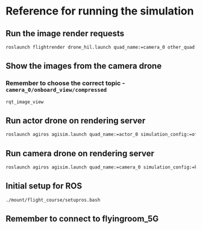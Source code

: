 # Reference for running the simulation

## Run the image render requests

```sh
roslaunch flightrender drone_hil.launch quad_name:=camera_0 other_quad:=actor_0
```

## Show the images from the camera drone

### Remember to choose the correct topic - `camera_0/onboard_view/compressed`

```sh
rqt_image_view
```

## Run actor drone on rendering server

```sh
roslaunch agiros agisim.launch quad_name:=actor_0 simulation_config:=offboard_simulation.yaml is_server:=False
```

## Run camera drone on rendering server

```sh
roslaunch agiros agisim.launch quad_name:=camera_0 simulation_config:=kolibri_simulation.yaml is_server:=False
```

## Initial setup for ROS

```sh
./mount/flight_course/setupros.bash
```

## Remember to connect to flyingroom_5G
